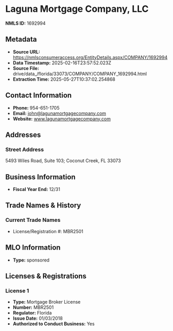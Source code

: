 # Laguna Mortgage Company, LLC

**NMLS ID:** 1692994

## Metadata
- **Source URL:** https://nmlsconsumeraccess.org/EntityDetails.aspx/COMPANY/1692994
- **Data Timestamp:** 2025-02-16T23:57:52.023Z
- **Source File:** drive/data_/florida/33073/COMPANY/COMPANY_1692994.html
- **Extraction Time:** 2025-05-27T10:37:02.254868

## Contact Information
- **Phone:** 954-651-1705
- **Email:** john@lagunamortgagecompany.com
- **Website:** www.lagunamortgagecompany.com

## Addresses
### Street Address
5493 Wiles Road, Suite 103; Coconut Creek, FL 33073

## Business Information
- **Fiscal Year End:** 12/31

## Trade Names & History
### Current Trade Names
- License/Registration #: MBR2501

## MLO Information
- **Type:** sponsored

## Licenses & Registrations

### License 1
- **Type:** Mortgage Broker License
- **Number:** MBR2501
- **Regulator:** Florida
- **Issue Date:** 01/03/2018
- **Authorized to Conduct Business:** Yes
